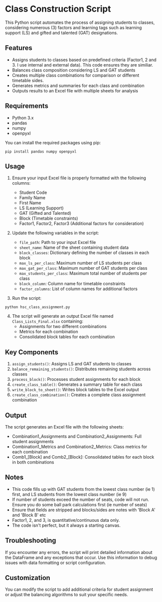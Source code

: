 # Class Construction Script

This Python script automates the process of assigning students to classes, considering numerous (3) factors and learning tags such as learning support (LS) and gifted and talented (GAT) designations.

## Features

- Assigns students to classes based on predefined criteria (Factor1, 2 and 3. I use internal and external data). This code ensures they are similiar. 
- Balances class composition considering LS and GAT students
- Creates multiple class combinations for comparison or different timetable sides. 
- Generates metrics and summaries for each class and combination
- Outputs results to an Excel file with multiple sheets for analysis

## Requirements

- Python 3.x
- pandas
- numpy
- openpyxl

You can install the required packages using pip:

```
pip install pandas numpy openpyxl
```

## Usage

1. Ensure your input Excel file is properly formatted with the following columns:
   - Student Code
   - Family Name
   - First Name
   - LS (Learning Support)
   - GAT (Gifted and Talented)
   - Block (Timetable constraints)
   - Factor1, Factor2, Factor3 (Additional factors for consideration)

2. Update the following variables in the script:
   - `file_path`: Path to your input Excel file
   - `sheet_name`: Name of the sheet containing student data
   - `block_classes`: Dictionary defining the number of classes in each block
   - `max_ls_per_class`: Maximum number of LS students per class
   - `max_gat_per_class`: Maximum number of GAT students per class
   - `max_students_per_class`: Maximum total number of students per class
   - `block_column`: Column name for timetable constraints
   - `factor_columns`: List of column names for additional factors

3. Run the script:

```
python hsc_class_assignment.py
```

4. The script will generate an output Excel file named `Class_Lists_Final.xlsx` containing:
   - Assignments for two different combinations
   - Metrics for each combination
   - Consolidated block tables for each combination

## Key Components

1. `assign_students()`: Assigns LS and GAT students to classes
2. `balance_remaining_students()`: Distributes remaining students across classes
3. `process_block()`: Processes student assignments for each block
4. `create_class_table()`: Generates a summary table for each class
5. `write_block_to_sheet()`: Writes block tables to the Excel output
6. `create_class_combination()`: Creates a complete class assignment combination

## Output

The script generates an Excel file with the following sheets:
- Combination1_Assignments and Combination2_Assignments: Full student assignments
- Combination1_Metrics and Combination2_Metrics: Class metrics for each combination
- Comb1_[Block] and Comb2_[Block]: Consolidated tables for each block in both combinations

## Notes
- This code fills up with GAT students from the lowest class number (ie 1) first, and LS students from the lowest class number (ie 9)
- If number of students exceed the number of seats, code will not run. Ensure you do some ball park calculations first (ie number of seats)
- Ensure that fields are stripped and blocks/sides are notes with 'Block A' and 'Block B' etc
- Factor1, 2, and 3, is quantitative/continuous data only.
- The code isn't perfect, but it always a starting canvas. 

## Troubleshooting

If you encounter any errors, the script will print detailed information about the DataFrame and any exceptions that occur. Use this information to debug issues with data formatting or script configuration.

## Customization

You can modify the script to add additional criteria for student assignment or adjust the balancing algorithms to suit your specific needs.

